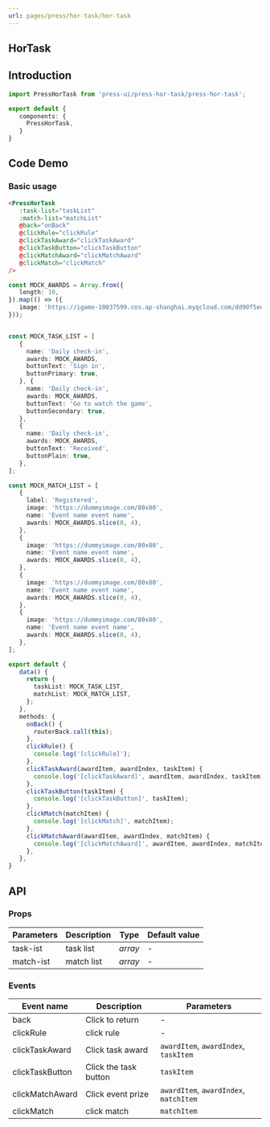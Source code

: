 ```yaml
---
url: pages/press/hor-task/hor-task
---
```


## HorTask 


## Introduction

```ts
import PressHorTask from 'press-ui/press-hor-task/press-hor-task';

export default {
   components: {
     PressHorTask,
   }
}
```

## Code Demo

### Basic usage

```html
<PressHorTask
   :task-list="taskList"
   :match-list="matchList"
   @back="onBack"
   @clickRule="clickRule"
   @clickTaskAward="clickTaskAward"
   @clickTaskButton="clickTaskButton"
   @clickMatchAward="clickMatchAward"
   @clickMatch="clickMatch"
/>
```

```ts
const MOCK_AWARDS = Array.from({
   length: 10,
}).map(() => ({
   image: 'https://igame-10037599.cos.ap-shanghai.myqcloud.com/dd90f5ee-282c-bf96-f8de-c22de72ee7b1.jpg',
}));


const MOCK_TASK_LIST = [
   {
     name: 'Daily check-in',
     awards: MOCK_AWARDS,
     buttonText: 'Sign in',
     buttonPrimary: true,
   }, {
     name: 'Daily check-in',
     awards: MOCK_AWARDS,
     buttonText: 'Go to watch the game',
     buttonSecondary: true,
   },
   {
     name: 'Daily check-in',
     awards: MOCK_AWARDS,
     buttonText: 'Received',
     buttonPlain: true,
   },
];

const MOCK_MATCH_LIST = [
   {
     label: 'Registered',
     image: 'https://dummyimage.com/80x80',
     name: 'Event name event name',
     awards: MOCK_AWARDS.slice(0, 4),
   },
   {
     image: 'https://dummyimage.com/80x80',
     name: 'Event name event name',
     awards: MOCK_AWARDS.slice(0, 4),
   },
   {
     image: 'https://dummyimage.com/80x80',
     name: 'Event name event name',
     awards: MOCK_AWARDS.slice(0, 4),
   },
   {
     image: 'https://dummyimage.com/80x80',
     name: 'Event name event name',
     awards: MOCK_AWARDS.slice(0, 4),
   },
];

export default {
   data() {
     return {
       taskList: MOCK_TASK_LIST,
       matchList: MOCK_MATCH_LIST,
     };
   },
   methods: {
     onBack() {
       routerBack.call(this);
     },
     clickRule() {
       console.log('[clickRule]');
     },
     clickTaskAward(awardItem, awardIndex, taskItem) {
       console.log('[clickTaskAward]', awardItem, awardIndex, taskItem);
     },
     clickTaskButton(taskItem) {
       console.log('[clickTaskButton]', taskItem);
     },
     clickMatch(matchItem) {
       console.log('[clickMatch]', matchItem);
     },
     clickMatchAward(awardItem, awardIndex, matchItem) {
       console.log('[clickMatchAward]', awardItem, awardIndex, matchItem);
     },
   },
}

```

## API

### Props

| Parameters | Description | Type    | Default value |
| ---------- | ----------- | ------- | ------------- |
| task-ist   | task list   | _array_ | -             |
| match-ist  | match list  | _array_ | -             |



### Events

| Event name      | Description           | Parameters                             |
| --------------- | --------------------- | -------------------------------------- |
| back            | Click to return       | -                                      |
| clickRule       | click rule            | -                                      |
| clickTaskAward  | Click task award      | `awardItem`, `awardIndex`, `taskItem`  |
| clickTaskButton | Click the task button | `taskItem`                             |
| clickMatchAward | Click event prize     | `awardItem`, `awardIndex`, `matchItem` |
| clickMatch      | click match           | `matchItem`                            |